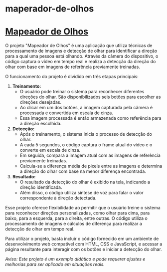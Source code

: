 # maperador-de-olhos
<h1><a href="https://claudioss01.github.io/maperador-de-olhos/">Mapeador de Olhos</a></h1>

<p>O projeto "Mapeador de Olhos" é uma aplicação que utiliza técnicas de processamento de imagens e detecção de olhar para identificar a direção para a qual uma pessoa está olhando. Através da câmera do dispositivo, o código captura o vídeo em tempo real e realiza a detecção da direção do olhar com base em imagens de referência previamente treinadas.</p>

<p>O funcionamento do projeto é dividido em três etapas principais:</p>

<ol>
  <li><strong>Treinamento:</strong>
    <ul>
      <li>O usuário pode treinar o sistema para reconhecer diferentes direções do olhar. São disponibilizados seis botões para escolher as direções desejadas.</li>
      <li>Ao clicar em um dos botões, a imagem capturada pela câmera é processada e convertida em escala de cinza.</li>
      <li>Essa imagem processada é então armazenada como referência para a direção escolhida.</li>
    </ul>
  </li>
  <li><strong>Detecção:</strong>
    <ul>
      <li>Após o treinamento, o sistema inicia o processo de detecção do olhar.</li>
      <li>A cada 5 segundos, o código captura o frame atual do vídeo e o converte em escala de cinza.</li>
      <li>Em seguida, compara a imagem atual com as imagens de referência previamente treinadas.</li>
      <li>Calcula-se a diferença média de pixels entre as imagens e determina a direção do olhar com base na menor diferença encontrada.</li>
    </ul>
  </li>
  <li><strong>Resultado:</strong>
    <ul>
      <li>O resultado da detecção do olhar é exibido na tela, indicando a direção identificada.</li>
      <li>Além disso, o código utiliza síntese de voz para falar o valor correspondente à direção detectada.</li>
    </ul>
  </li>
</ol>

<p>Esse projeto oferece flexibilidade ao permitir que o usuário treine o sistema para reconhecer direções personalizadas, como olhar para cima, para baixo, para a esquerda, para a direita, entre outras. O código utiliza o processamento de imagens e cálculos de diferença para realizar a detecção de olhar em tempo real.</p>

<p>Para utilizar o projeto, basta incluir o código fornecido em um ambiente de desenvolvimento web compatível com HTML, CSS e JavaScript, e acessar a página resultante para interagir com os botões e iniciar a detecção do olhar.</p>

<p><em>Aviso: Este projeto é um exemplo didático e pode requerer ajustes e melhorias para ser aplicado em situações reais.</em></p>
